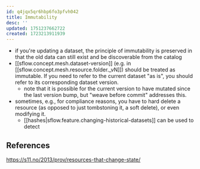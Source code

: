 ```yaml
---
id: q4jqx5qr6hbp6fo3pfvh042
title: Immutability
desc: ''
updated: 1751237662722
created: 1723213911939
---
```


- if you're updating a dataset, the principle of immutability is preserved in that the old data can still exist and be discoverable from the catalog 
- [[sflow.concept.mesh.dataset-version]] (e.g. in [[sflow.concept.mesh.resource.folder._vN]]) should be treated as immutable. If you need to refer to the current dataset "as is", you should refer to its corresponding dataset version.
  - note that it is possible for the current version to have mutated since the last version bump, but "weave before commit" addresses this.
- sometimes, e.g., for compliance reasons, you have to hard delete a resource (as opposed to just tombstoning it, a soft delete), or even modifying it. 
  - [[hashes|sflow.feature.changing-historical-datasets]] can be used to detect 

## References

https://s11.no/2013/prov/resources-that-change-state/